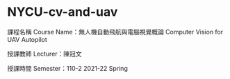 # NYCU-cv-and-uav
課程名稱 Course Name：無人機自動飛航與電腦視覺概論 Computer Vision for UAV Autopilot

授課教師 Lecturer：陳冠文

授課時間 Semester：110-2 2021-22 Spring

